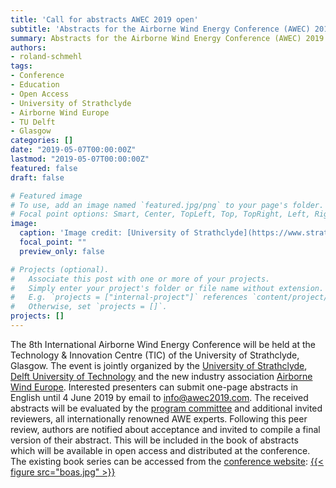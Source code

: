 ```yaml
---
title: 'Call for abstracts AWEC 2019 open'
subtitle: 'Abstracts for the Airborne Wind Energy Conference (AWEC) 2019 in Glasgow, 15--16 October 2019, can be submitted until 4 June 2019.'
summary: Abstracts for the Airborne Wind Energy Conference (AWEC) 2019 in Glasgow, 15--16 October 2019, can be submitted until 4 June 2019.
authors:
- roland-schmehl
tags:
- Conference
- Education
- Open Access
- University of Strathclyde
- Airborne Wind Europe
- TU Delft
- Glasgow
categories: []
date: "2019-05-07T00:00:00Z"
lastmod: "2019-05-07T00:00:00Z"
featured: false
draft: false

# Featured image
# To use, add an image named `featured.jpg/png` to your page's folder.
# Focal point options: Smart, Center, TopLeft, Top, TopRight, Left, Right, BottomLeft, Bottom, BottomRight
image:
  caption: 'Image credit: [University of Strathclyde](https://www.strath.ac.uk)'
  focal_point: ""
  preview_only: false

# Projects (optional).
#   Associate this post with one or more of your projects.
#   Simply enter your project's folder or file name without extension.
#   E.g. `projects = ["internal-project"]` references `content/project/deep-learning/index.md`.
#   Otherwise, set `projects = []`.
projects: []
---
```


The 8th International Airborne Wind Energy Conference will be held at the Technology & Innovation Centre (TIC) of the University of Strathclyde, Glasgow. The event is jointly organized by the [University of Strathclyde](https://www.strath.ac.uk), [Delft University of Technology](https://www.tudelft.nl) and the new industry association [Airborne Wind Europe](http://www.airbornewindeurope.org). Interested presenters can submit one-page abstracts in English until 4 June 2019 by email to [info@awec2019.com](mailto:info@awec2019.com). The received abstracts will be evaluated by the [program committee](https://awec2019.com/committee) and additional invited reviewers, all internationally renowned AWE experts. Following this peer review, authors are notified about acceptance and invited to compile a final version of their abstract. This will be included in the book of abstracts which will be available in open access and distributed at the conference. The existing book series can be accessed from the [conference website](https://awec2019.com): [{{< figure src="boas.jpg" >}}](https://awec2019.com/book-of-abstracts-series)
